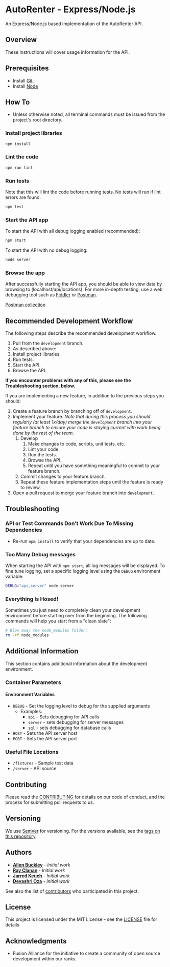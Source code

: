 # AutoRenter - Express/Node.js

An Express/Node.js based implementation of the AutoRenter API.

## Overview

These instructions will cover usage information for the API.

## Prerequisites

- Install [Git](https://git-scm.com/downloads).
- Install [Node](https://nodejs.org/en/download/)

## How To

- Unless otherwise noted, all terminal commands must be issued from the project's root directory.

### Install project libraries

```bash
npm install
```

### Lint the code

```bash
npm run lint
```

### Run tests

Note that this will lint the code before running tests. No tests will run if lint errors are found.

```bash
npm test
```

### Start the API app

To start the API with all debug logging enabled (recommended):

```bash
npm start
```

To start the API with no debug logging:

```bash
node server
```

### Browse the app

After successfully starting the API app, you should be able to view data by browsing to (localhost/api/locations).
For more in-depth testing, use a web debugging tool such as [Fiddler](https://www.telerik.com/download/fiddler) or [Postman](https://www.getpostman.com/).

[Postman collection](https://www.getpostman.com/collections/5530fbffa46505020891)

## Recommended Development Workflow

The following steps describe the recommended development workflow.

1. Pull from the `development` branch.
2. As described above:
  1. Install project libraries.
  2. Run tests.
  3. Start the API.
3. Browse the API.

**If you encounter problems with any of this, please see the Troubleshooting section, below.**

If you are implementing a new feature, in addition to the previous steps you should:

1. Create a feature branch by branching off of `development`.
2. Implement your feature. *Note that during this process you should regularly (at least 1x/day) merge the `development` branch into your feature branch to ensure your code is staying current with work being done by the rest of the team.*
	1. Develop
		1. Make changes to code, scripts, unit tests, etc.
		2. Lint your code.
		3. Run the tests.
		4. Browse the API.
		5. Repeat until you have something meaningful to commit to your feature branch.
	2. Commit changes to your feature branch.
	3. Repeat these feature implementation steps until the feature is ready to review.
3. Open a pull request to merge your feature branch into `development`.

## Troubleshooting

### API or Test Commands Don't Work Due To Missing Dependencies

* Re-run `npm install` to verify that your dependencies are up to date.


### Too Many Debug messages

When starting the API with `npm start`, all log messages will be displayed. To fine tune logging, set a specific logging level using the `DEBUG` environment variable:

```bash
DEBUG="api,server" node server
```

### Everything Is Hosed!

Sometimes you just need to completely clean your development environment before starting over from the beginning. The following commands will help you start from a "clean slate":

```bash
# Blow away the node_modules folder:
rm -rf node_modules

```


## Additional Information

This section contains additional information about the development environment.

### Container Parameters

#### Environment Variables

* `DEBUG` - Set the logging level to debug for the supplied arguments
  * Examples:
    * `api` - Sets debugging for API calls
    * `server` - sets debugging for server messages
    * `sql` - sets debugging for database calls
* `HOST` - Sets the API server host
* `PORT` - Sets the API server port

### Useful File Locations

* `/fixtures` - Sample test data
* `/server` - API source

## Contributing

Please read the [CONTRIBUTING](./CONTRIBUTING.md) for details on our code of conduct, and the process for submitting pull requests to us.

## Versioning

We use [SemVer](http://semver.org/) for versioning. For the versions available, see the [tags on this repository]().

## Authors

* [**Allen Buckley**](https://github.com/allensb) - *Initial work*
* [**Ray Clanan**](https://github.com/rclanan) - *Initial work*
* [**Jarred Keuch**](https://github.com/jarredkeuch) - *Initial work*
* [**Devashri Oza**](https://github.com/Devashri) - *Initial work*

See also the list of [contributors]() who participated in this project.

## License

This project is licensed under the MIT License - see the [LICENSE](LICENSE) file for details

## Acknowledgments

* Fusion Alliance for the initiative to create a community of open source development within our ranks.
